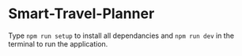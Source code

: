 # Smart-Travel-Planner
Type <code>npm run setup</code> to install all dependancies and <code>npm run dev</code> in the terminal to run the application.
